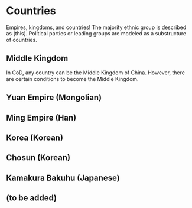 ﻿# Countries

Empires, kingdoms, and countries! The majority ethnic group is described as (this). Political parties or leading groups are modeled as a substructure of countries.

## Middle Kingdom
In CoD, any country can be the Middle Kingdom of China. However, there are certain conditions to become the Middle Kingdom. 

## Yuan Empire (Mongolian)

## Ming Empire (Han)

## Korea (Korean)

## Chosun (Korean)

## Kamakura Bakuhu (Japanese)

## (to be added)


